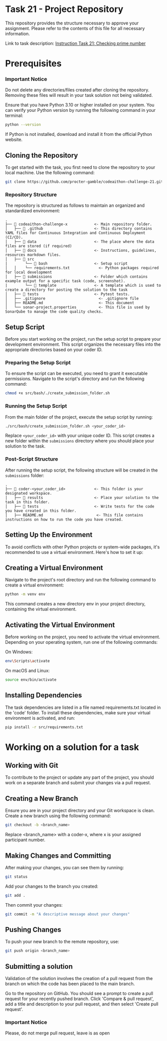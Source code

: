 # Task 21 - Project Repository

This repository provides the structure necessary to approve your assignment. Please refer to the contents of this file for all necessary information. 

Link to task description: [Instruction Task 21: Checking prime number](docs/instructions.md)

# Prerequisites

### Important Notice
Do not delete any directories/files created after cloning the repository. Removing these files will result in your task solution not being validated.

Ensure that you have Python 3.10 or higher installed on your system. You can verify your Python version by running the following command in your terminal:

```bash
python --version
```

If Python is not installed, download and install it from the official Python website.

## Cloning the Repository
To get started with the task, you first need to clone the repository to your local machine. Use the following command:
```bash
git clone https://github.com/procter-gamble/codeaithon-challenge-21.git
```

### Repository Structure
The repository is structured as follows to maintain an organized and standardized environment:

```
.
├── 📂 codeaithon-challenge-x            <- Main repository folder.
│   ├── 📂 .github                       <- This directory contains YAML files for Continuous Integration and Continuous Deployment (CI/CD).
│   ├── 📂 data                          <- The place where the data files are stored (if required)
│   ├── 📂 docs                          <- Instructions, guidelines, resources markdown files.
│   ├── 📂 src
|        └── 📂 bash                     <- Setup script
│   │    └── requirements.txt             <- Python packages required for local development
│   ├── 📂 submissions                   <- Folder which contains example output for a specific task (code, screenshot).
|        └── 📂 template                 <- A template which is used to create a directory for posting the solution to the task
│   ├── 📂 tests                         <- Pytest tests.
│   ├── .gitignore                        <- .gitignore file
│   ├── README.md                         <- This document
│   └── sonar-project.properties          <- This file is used by SonarQube to manage the code quality checks.
```

## Setup Script
Before you start working on the project, run the setup script to prepare your development environment. This script organizes the necessary files into the appropriate directories based on your coder ID.

### Preparing the Setup Script
To ensure the script can be executed, you need to grant it executable permissions. Navigate to the script's directory and run the following command:
```bash
chmod +x src/bash/./create_submission_folder.sh
```

### Running the Setup Script
From the main folder of the project, execute the setup script by running:
```bash
./src/bash/create_submission_folder.sh <your_coder_id>
```
Replace `<your_coder_id>` with your unique coder ID. This script creates a new folder within the `submissions` directory where you should place your solution to the task.

### Post-Script Structure
After running the setup script, the following structure will be created in the `submissions` folder:
```
.
├── 📂 coder-<your_coder_id>             <- This folder is your designated workspace.
│   ├── 📂 results                       <- Place your solution to the task in this folder.
│   ├── 📂 tests                         <- Write tests for the code you have created in this folder.
│   ├── README.md                        <- This file contains instructions on how to run the code you have created.
```

## Setting Up the Environment
To avoid conflicts with other Python projects or system-wide packages, it's recommended to use a virtual environment. Here's how to set it up:

## Creating a Virtual Environment
Navigate to the project's root directory and run the following command to create a virtual environment:
```bash
python -m venv env
```
This command creates a new directory env in your project directory, containing the virtual environment.

## Activating the Virtual Environment
Before working on the project, you need to activate the virtual environment. Depending on your operating system, run one of the following commands:

On Windows:
```bash
env\Scripts\activate
```

On macOS and Linux:
```bash
source env/bin/activate
```

## Installing Dependencies
The task dependencies are listed in a file named requirements.txt located in the 'code' folder. To install these dependencies, make sure your virtual environment is activated, and run:
```bash
pip install -r src/requirements.txt
```
# Working on a solution for a task

## Working with Git
To contribute to the project or update any part of the project, you should work on a separate branch and submit your changes via a pull request.

## Creating a New Branch
Ensure you are in your project directory and your Git workspace is clean. Create a new branch using the following command:
```bash
git checkout -b <branch_name>
```
Replace <branch_name> with a coder-x, where x is your assigned participant number.
## Making Changes and Committing
After making your changes, you can see them by running:
```bash
git status
```
Add your changes to the branch you created:
```bash
git add .
```
Then commit your changes:
```bash
git commit -m "A descriptive message about your changes"
```
## Pushing Changes
To push your new branch to the remote repository, use:
```bash
git push origin <branch_name>
```
## Submitting a solution
Validation of the solution involves the creation of a pull request from the branch on which the code has been placed to the main branch.

Go to the repository on GitHub. You should see a prompt to create a pull request for your recently pushed branch. Click 'Compare & pull request', add a title and description to your pull request, and then select 'Create pull request'.

### Important Notice
Please, do not merge pull request, leave is as open
